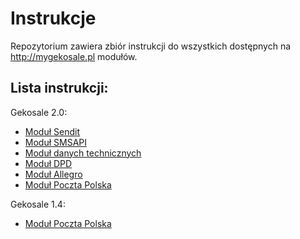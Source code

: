Instrukcje
===

Repozytorium zawiera zbiór instrukcji do wszystkich dostępnych na http://mygekosale.pl modułów.

## Lista instrukcji:
Gekosale 2.0:
* [Moduł Sendit](manuals/senditg2.md)
* [Moduł SMSAPI](manuals/smsapig2.md)
* [Moduł danych technicznych](manuals/techg2.md)
* [Moduł DPD](manuals/dpdg2.md)
* [Moduł Allegro](manuals/allegro.md)
* [Moduł Poczta Polska](manuals/pocztag2.md)

Gekosale 1.4:
* [Moduł Poczta Polska](manuals/pocztag1.md)
